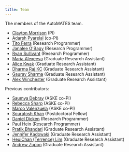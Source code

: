 ```yaml
---
title: Team
---
```


The members of the AutoMATES team.

- [Clayton Morrison](https://ml4ai.github.io/people/clayton/) (PI)
- [Adarsh Pyarelal](http://adarsh.cc) (co-PI)
- [Tito Ferra](https://github.com/titomeister) (Research Programmer)
- [Janalee O'Bagy](https://github.com/jobagy) (Research Programmer)
- [Ryan Sullivant](https://github.com/rsulli55) (Research Programmer)
- [Maria Alexeeva](https://github.com/maxaalexeeva) (Graduate Research Assistant)
- [Alice Kwak](https://github.com/alicekwak) (Graduate Research Assistant)
- [Dharma Raj KC](https://github.com/ck-amrahd) (Graduate Research Assistant)
- [Gaurav Sharma](https://github.com/gauravsh0812) (Graduate Research Assistant)
- [Alex Winchester](https://github.com/aswinchester) (Graduate Research Assistant)

Previous contributors:

- [Saumya Debray](http://www2.cs.arizona.edu/~debray/) (ASKE co-PI)
- [Rebecca Sharp](https://github.com/bsharpataz) (ASKE co-PI)
- [Marco Valenzuela](https://github.com/marcovzla) (ASKE co-PI)
- [Souratosh Khan](https://www.linkedin.com/in/souratosh-khan-ba01a8146) (Postdoctoral Fellow)
- [Daniel Dicken](https://github.com/dpdicken) (Research Programmer)
- [Paul Hein](https://github.com/pauldhein) (Research Programmer)
- [Pratik Bhandari](https://github.com/pratikbhd) (Graduate Research Assistant)
- [Jennifer Kadowaki](https://jkadowaki.github.io/) (Graduate Research Assistant)
- [HeuiChan (Terrence) Lim](https://github.com/hlim1) (Graduate Research Assistant)
- [Andrew Zupon](https://github.com/zupon) (Graduate Research Assistant)
